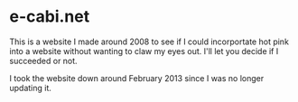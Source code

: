 e-cabi.net
==========

This is a website I made around 2008 to see if I could incorportate hot pink into a website without wanting to claw my eyes out. I'll let you decide if I succeeded or not.

I took the website down around February 2013 since I was no longer updating it.
